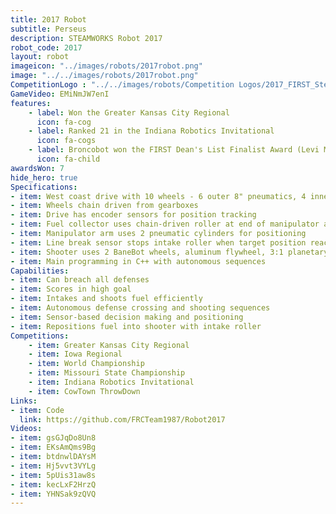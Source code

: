 ```yaml
---
title: 2017 Robot
subtitle: Perseus
description: STEAMWORKS Robot 2017
robot_code: 2017
layout: robot
imageicon: "../images/robots/2017robot.png"
image: "../../images/robots/2017robot.png"
CompetitionLogo : "../../images/robots/Competition Logos/2017_FIRST_Steamworks.svg"
GameVideo: EMiNmJW7enI
features:
    - label: Won the Greater Kansas City Regional
      icon: fa-cog 
    - label: Ranked 21 in the Indiana Robotics Invitational
      icon: fa-cogs 
    - label: Broncobot won the FIRST Dean's List Finalist Award (Levi Madden)
      icon: fa-child 
awardsWon: 7
hide_hero: true
Specifications:
- item: West coast drive with 10 wheels - 6 outer 8" pneumatics, 4 inner 5" BaneBots
- item: Wheels chain driven from gearboxes
- item: Drive has encoder sensors for position tracking
- item: Fuel collector uses chain-driven roller at end of manipulator arm
- item: Manipulator arm uses 2 pneumatic cylinders for positioning
- item: Line break sensor stops intake roller when target position reached
- item: Shooter uses 2 BaneBot wheels, aluminum flywheel, 3:1 planetary 775 Pro
- item: Main programming in C++ with autonomous sequences
Capabilities:
- item: Can breach all defenses
- item: Scores in high goal
- item: Intakes and shoots fuel efficiently
- item: Autonomous defense crossing and shooting sequences
- item: Sensor-based decision making and positioning
- item: Repositions fuel into shooter with intake roller
Competitions:
    - item: Greater Kansas City Regional
    - item: Iowa Regional
    - item: World Championship
    - item: Missouri State Championship
    - item: Indiana Robotics Invitational
    - item: CowTown ThrowDown
Links:
- item: Code
  link: https://github.com/FRCTeam1987/Robot2017
Videos:
- item: gsGJqDo8Un8
- item: EKsAmQms9Bg
- item: btdnwlDAYsM
- item: Hj5vvt3VYLg
- item: 5pUis31aw8s
- item: kecLxF2HrzQ
- item: YHNSak9zQVQ
---
```

